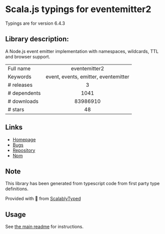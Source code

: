 
# Scala.js typings for eventemitter2

Typings are for version 6.4.3

## Library description:
A Node.js event emitter implementation with namespaces, wildcards, TTL and browser support.

|                    |                 |
| ------------------ | :-------------: |
| Full name          | eventemitter2 |
| Keywords           | event, events, emitter, eventemitter |
| # releases         | 3 |
| # dependents       | 1041 |
| # downloads        | 83986910 |
| # stars            | 48 |

## Links
- [Homepage](https://github.com/hij1nx/EventEmitter2#readme)
- [Bugs](https://github.com/hij1nx/EventEmitter2/issues)
- [Repository](https://github.com/hij1nx/EventEmitter2)
- [Npm](https://www.npmjs.com/package/eventemitter2)
    


## Note
This library has been generated from typescript code from first party type definitions.

Provided with :purple_heart: from [ScalablyTyped](https://github.com/oyvindberg/ScalablyTyped)

## Usage
See [the main readme](../../readme.md) for instructions.


